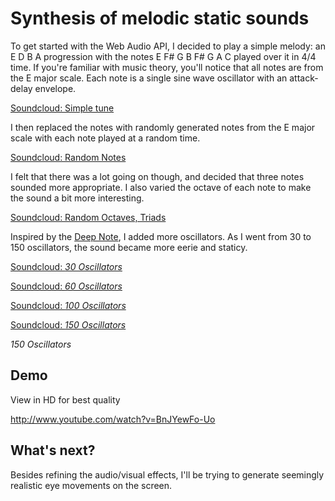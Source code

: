 # Synthesis of melodic static sounds

To get started with the Web Audio API, I decided to play a simple melody: an E D B A progression with the notes E F# G B F# G A C played over it in 4/4 time. If you're familiar with music theory, you'll notice that all notes are from the E major scale. Each note is a single sine wave oscillator with an attack-delay envelope.

[Soundcloud: Simple tune](https://soundcloud.com/melhosseiny/portal-audio-1-01)

I then replaced the notes with randomly generated notes from the E major scale with each note played at a random time.

[Soundcloud: Random Notes](https://soundcloud.com/melhosseiny/random-notes-01)

I felt that there was a lot going on though, and decided that three notes sounded more appropriate. I also varied the octave of each note to make the sound a bit more interesting.

[Soundcloud: Random Octaves, Triads](https://soundcloud.com/melhosseiny/random-octaves-triads-01)

Inspired by the [Deep Note](http://en.wikipedia.org/wiki/Deep_Note), I added more oscillators. As I went from 30 to 150 oscillators, the sound became more eerie and staticy.

[Soundcloud: *30 Oscillators*](https://soundcloud.com/melhosseiny/30-detuned-varying-freq)

[Soundcloud: *60 Oscillators*](https://soundcloud.com/melhosseiny/60-oscillators-01)

[Soundcloud: *100 Oscillators*](https://soundcloud.com/melhosseiny/100-oscillators-01)

[Soundcloud: *150 Oscillators*](https://soundcloud.com/melhosseiny/150-oscillators-01)

*150 Oscillators*

## Demo

View in HD for best quality

http://www.youtube.com/watch?v=BnJYewFo-Uo

## What's next?

Besides refining the audio/visual effects, I'll be trying to generate seemingly realistic eye movements on the screen.
